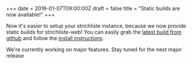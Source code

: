 +++
date = 2016-01-07T09:00:00Z
draft = false
title = "Static builds are now available!"
+++

Now it's easier to setup your strichliste instance, because we now provide static builds for strichliste-web! You can easily grab the [latest build from github](https://github.com/hackerspace-bootstrap/strichliste-web/releases) and follow the [install instructions](/install/).

We're currently working on major features. Stay tuned for the next major release
